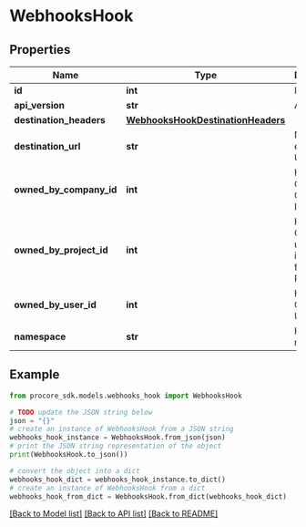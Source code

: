 # WebhooksHook


## Properties

Name | Type | Description | Notes
------------ | ------------- | ------------- | -------------
**id** | **int** | ID | [optional] 
**api_version** | **str** | API Version | [optional] 
**destination_headers** | [**WebhooksHookDestinationHeaders**](WebhooksHookDestinationHeaders.md) |  | [optional] 
**destination_url** | **str** | Notification endpoint URL | [optional] 
**owned_by_company_id** | **int** | Hook Owned by Company ID | [optional] 
**owned_by_project_id** | **int** | Hook Owned by unique identifier for the Project | [optional] 
**owned_by_user_id** | **int** | Hook Owned by User ID | [optional] 
**namespace** | **str** | Hook namespace | [optional] 

## Example

```python
from procore_sdk.models.webhooks_hook import WebhooksHook

# TODO update the JSON string below
json = "{}"
# create an instance of WebhooksHook from a JSON string
webhooks_hook_instance = WebhooksHook.from_json(json)
# print the JSON string representation of the object
print(WebhooksHook.to_json())

# convert the object into a dict
webhooks_hook_dict = webhooks_hook_instance.to_dict()
# create an instance of WebhooksHook from a dict
webhooks_hook_from_dict = WebhooksHook.from_dict(webhooks_hook_dict)
```
[[Back to Model list]](../README.md#documentation-for-models) [[Back to API list]](../README.md#documentation-for-api-endpoints) [[Back to README]](../README.md)


